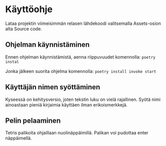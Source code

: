 # Käyttöohje

Lataa projektin viimeisimmän relasen lähdekoodi valitsemalla Assets-osion alta Source code.

## Ohjelman käynnistäminen

Ennen ohjelman käynnistämistä, aenna riippuvuudet komennolla:
`poetry instal`

Jonka jälkeen suorita ohjelma komennolla:
`poetry install invoke start`

## Käyttäjän nimen syöttäminen

Kyseessä on kehitysversio, joten tekstin luku on vielä rajallinen. Syötä nimi ainoastaan pieniä kirjaimia käyttäen
ilman erikoismerkkejä.

## Pelin pelaaminen
Tetris palikoita ohjaillaan nuolinäppäimillä. Palikan voi pudottaa enter näppäimellä. 
